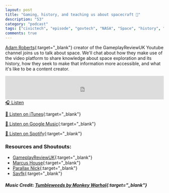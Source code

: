 ```yaml
---
layout: post
title: "Gaming, history, and teaching us about spacecraft 🚀"
description: "53"
category: "podcast"
tags: ["civictech", "episode", "govtech", "NASA", "Space", "history", "kerbal space program"]
comments: true
---
```


[Adam Roberts](https://twitter.com/Gameplay_Review){:target="_blank"} creator of the GameplayReviewUK Youtube channel joins us to talk about space. We'll chat about how they make use of the video platform to share knowledge about space exploration and its history, how they seek to make that information more accessible, and what it's like to be a content creator.

<iframe width="100%" height="75" scrolling="no" frameborder="no" allow="autoplay" src="https://w.soundcloud.com/player/?url=https%3A//api.soundcloud.com/tracks/974227276%3Fsecret_token%3Ds-7bJhtv66uRd&color=%23ff5500&auto_play=false&hide_related=false&show_comments=true&show_user=true&show_reposts=false&show_teaser=true&visual=true"></iframe>
<a href="https://soundcloud.com/user-227289754/53-gaming-history-and-teaching-us-about-spacecraft/" target="_blank">🎧 Listen</a>

[📱 Listen on iTunes](https://itunes.apple.com/us/podcast/civic-tech-chat/id1350640468?mt=2){:target="_blank"}

[📱 Listen on Google Music](https://play.google.com/music/listen?u=0#/ps/I2inksjzzzmbxhg5wbojr624doa){:target="_blank"}

[📱 Listen on Spotify](https://open.spotify.com/show/1kbwPAi4thGOU43xFkehgT){:target="_blank"}

### Resources and Shoutouts:
- [GameplayReviewUK](https://www.youtube.com/user/GameplayReviewUK){:target="_blank"}
- [Marcus House](https://www.youtube.com/channel/UCBNHHEoiSF8pcLgqLKVugOw){:target="_blank"}
- [Parallax Nick](https://www.youtube.com/channel/UC0QdW-H7_l0zh_CoNhlwoBw){:target="_blank"}
- [Savfk](https://soundcloud.com/savfk){:target="_blank"}

##### Music Credit: [Tumbleweeds by Monkey Warhol](http://freemusicarchive.org/music/Monkey_Warhol/Lonely_Hearts_Challenge/Monkey_Warhol_-_Tumbleweeds){:target="_blank"}
